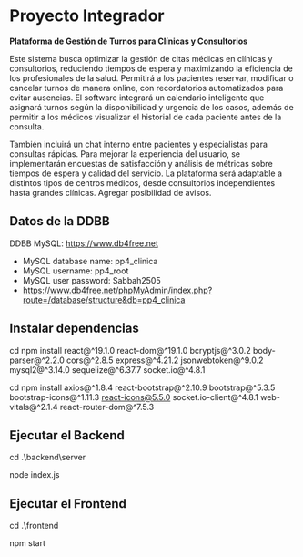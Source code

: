 # Proyecto Integrador

**Plataforma de Gestión de Turnos para Clínicas y Consultorios** 

Este sistema busca optimizar la gestión de citas médicas en clínicas y consultorios, reduciendo tiempos de espera y maximizando la eficiencia de los profesionales de la salud. 
Permitirá a los pacientes reservar, modificar o cancelar turnos de manera online, con recordatorios automatizados para evitar ausencias. El software integrará un calendario inteligente que asignará turnos según la disponibilidad y urgencia de los casos, además de permitir a los médicos visualizar el historial de cada paciente antes de la consulta. 

También incluirá un chat interno entre pacientes y especialistas para consultas rápidas. Para mejorar la experiencia del usuario, se implementarán encuestas de satisfacción y análisis de métricas sobre tiempos de espera y calidad del servicio. La plataforma será adaptable a distintos tipos de centros médicos, desde consultorios independientes hasta grandes clínicas. Agregar posibilidad de avisos.


## Datos de la DDBB 

DDBB MySQL: https://www.db4free.net 

- MySQL database name: pp4_clinica 
- MySQL username: pp4_root 
- MySQL user password: Sabbah2505 
- https://www.db4free.net/phpMyAdmin/index.php?route=/database/structure&db=pp4_clinica 

## Instalar dependencias 

cd <carpeta raiz del proyecto> 
npm install react@^19.1.0 react-dom@^19.1.0 bcryptjs@^3.0.2 body-parser@^2.2.0 cors@^2.8.5 express@^4.21.2 jsonwebtoken@^9.0.2 mysql2@^3.14.0 sequelize@^6.37.7 socket.io@^4.8.1 

cd <carpeta raiz frontend> 
npm install axios@^1.8.4 react-bootstrap@^2.10.9 bootstrap@^5.3.5 bootstrap-icons@^1.11.3 react-icons@5.5.0 socket.io-client@^4.8.1 web-vitals@^2.1.4 react-router-dom@^7.5.3 

## Ejecutar el Backend 

cd .\backend\server 

node index.js 

## Ejecutar el Frontend 

cd .\frontend 

npm start 
